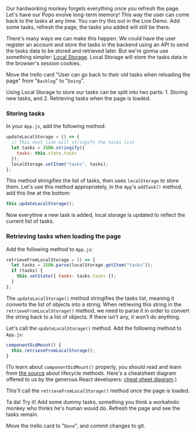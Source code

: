 Our hardworking monkey forgets everything once you refresh the page. Let's have our Popo evolve long-term memory! This way the user can come back to the tasks at any time. You can try this out in the Live Demo. Add some tasks, refresh the page, the tasks you added will still be there.

There's many ways we can make this happen. We could have the user register an account and store the tasks in the backend using an API to send the tasks data to be stored and retrieved later. But we're gonna use something simpler: [Local Storage](https://developer.mozilla.org/en-US/docs/Web/API/Window/localStorage). Local Storage will store the tasks data in the browser's session cookies.

Move the trello card "User can go back to their old tasks when reloading the page" from "`Backlog`" to "`Doing`".

Using Local Storage to store our tasks can be split into two parts: 1. Storing new tasks, and 2. Retrieving tasks when the page is loaded.

### Storing tasks

In your `App.js`, add the following method:

```jsx
updateLocalStorage = () => {
  // This next line will stringify the tasks list
  let tasks = JSON.stringify({
    tasks: this.state.tasks
  });
  localStorage.setItem("tasks", tasks);
};
```

This method stringifies the list of tasks, then uses `localStorage` to store them. Let's use this method appropriately, in the `App`'s `addTask()` method, add this line at the bottom:

```jsx
this.updateLocalStorage();
```

Now everytime a new task is added, local storage is updated to reflect the current list of tasks.

### Retrieving tasks when loading the page

Add the following method to `App.js`:

```jsx
retrieveFromLocalStorage = () => {
  let tasks = JSON.parse(localStorage.getItem("tasks"));
  if (tasks) {
    this.setState({ tasks: tasks.tasks });
  }
};
```

The `updateLocalStorage()` method stringifies the tasks list, meaning it converts the list of objects into a string. When retrieving this string in the `retrieveFromLocalStorage()` method, we need to parse it in order to convert the string back to a list of objects. If there isn't any, it won't do anything.

Let's call the `updateLocalStorage()` method. Add the following method to `App.js`:

```jsx
componentDidMount() {
  this.retrieveFromLocalStorage();
}
```

(To learn about `componentDidMount()` properly, you should read and learn from [the source](https://reactjs.org/docs/state-and-lifecycle.html) about lifecycle methods. Here's a cheatsheet diagram offered to us by the generous React developers: [cheat sheet diagram](http://projects.wojtekmaj.pl/react-lifecycle-methods-diagram/).)

This'll call the `retrieveFromLocalStorage()` method once the page is loaded.

Ta da! Try it! Add some dummy tasks, something you think a workaholic monkey who thinks he's human would do. Refresh the page and see the tasks remain.

Move the trello card to "`Done`", and commit changes to git.
